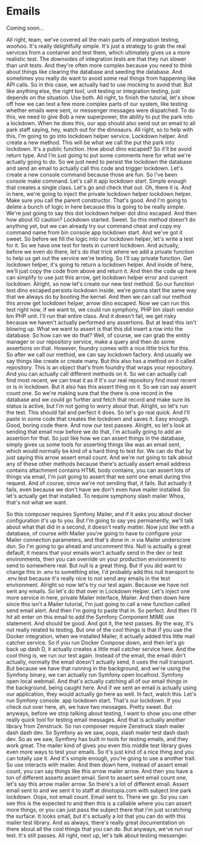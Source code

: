 # Emails

Coming soon...

All right, team, we've covered all the main parts of integration testing, woohoo.
It's really delightfully simple. It's just a strategy to grab the real services from
a container and test them, which ultimately gives us a more realistic test. The
downsides of integration tests are that they run slower than unit tests. And they're
often more complex because you need to think about things like clearing the database
and seeding the database. And sometimes you really do want to avoid some real things
from happening like API calls. So in this case, we actually had to use mocking to
avoid that. But like anything else, the right tool, unit testing or integration
testing, just depends on the situation. Use both. All right, to finish the tutorial,
let's show off how we can test a few more complex parts of our system, like testing
whether emails were sent, or messenger messages were dispatched. To do this, we need
to give Bob a new superpower, the ability to put the park into a lockdown. When he
does this, our app should also send out an email to all park staff saying, hey, watch
out for the dinosaurs. All right, so to help with this, I'm going to go into lockdown
helper service. Lockdown helper. And create a new method. This will be what we call
the put the park into lockdown. It's a public function. How about dino escaped? So
it'll be avoid return type. And I'm just going to put some comments here for what
we're actually going to do. So we just need to persist the lockdown the database and
send an email to actually call this code and trigger lockdown. Let's create a new
console command because those are fun. So I've been console make command. Let's call
it app lockdown start. Simple enough that creates a single class. Let's go and check
that out. Oh, there it is. And in here, we're going to inject the private lockdown
helper lockdown helper. Make sure you call the parent constructor. That's good. And
I'm going to delete a bunch of logic in here because this is going to be really
simple. We're just going to say this dot lockdown helper dot dino escaped. And then
how about IO caution? Lockdown started. Sweet. So this method doesn't do anything
yet, but we can already try our command cheat and copy my command name from bin
console app lockdown start. And we've got it sweet. So before we fill the logic into
our lockdown helper, let's write a test for it. So we have one test for tests in
current lockdown. And actually, before we even do there, let's do that trick where we
add a private function to help us get out the service we're testing. So I'll say
private function. Get lockdown helper, it's going to return a lockdown helper. And
inside of here, we'll just copy the code from above and return it. And then the code
up here can simplify to use just this arrow, get lockdown helper error and current
lockdown. Alright, so now let's create our new test method. So our function test dino
escaped persists lockdown inside, we're gonna start the same way that we always do by
booting the kernel. And then we can call our method this arrow get lockdown helper,
arrow dino escaped. Now we can run this test right now, if we want to, we could run
symphony, PHP bin slash vendor bin PHP unit. I'll run that entire class. And it
doesn't fail, we get risky because we haven't actually performed any assertions. But
at least this isn't blowing up. What we want to assert is that this did insert a row
into the database. So how can we do that? Well, of course, we can grab the entity
manager or our repository service, make a query and then do some assertions on that.
However, foundry comes with a nice little trick for this. So after we call our
method, we can say lockdown factory. And usually we say things like create or create
many. But this also has a method on it called repository. This is an object that's
from foundry that wraps your repository. And you can actually call different methods
on it. So we can actually call find most recent, we can treat it as if it's our real
repository find most recent or is in lockdown. But it also has this assert thing on
it. So we can say assert count one. So we're making sure that the there is one record
in the database and we could go further and fetch that record and make sure its
status is active, but I'm not going to worry about that. Alright, so let's run the
test. This should fail and perfect it does. So let's go real quick. And I'll paste in
some code that creates the lockdown and saves it. Easy enough. Good, boring code
there. And now our test passes. Alright, so let's look at sending that email now
before we do that, I'm actually going to add an assertion for that. So just like how
we can assert things in the database, simply gives us some tools for asserting things
like was an email sent, which would normally be kind of a hard thing to test for. We
can do that by just saying this arrow assert email count. And we're not going to talk
about any of these other methods because there's actually assert email address
contains attachment contains HTML body contains, you can assert lots of things via
email, I'm just going to assert that we sent one email during this request. And of
course, since we're not sending that, it fails. But actually it fails, even because
we don't have we don't even have mailer installed. So let's actually get that
installed. To require symphony slash mailer Whoa, that's not what we want.

So this composer requires Symfony Mailer, and if it asks you about docker
configuration it's up to you. But I'm going to say yes permanently, we'll talk about
what that did in a second, it doesn't really matter. Now just like with a database,
of course with Mailer you're going to have to configure your Mailer connection
parameters, and that's done in .n via Mailer underscore dsn. So I'm going to go ahead
and uncomment this. Null is actually a great default, it means that your emails won't
actually send in the dev or test environments, then you can override on your
production environment to send to somewhere real. But null is a great thing. But if
you did want to change this in .env to something else, I'd probably add this null
transport to .env.test because it's really nice to not send any emails in the test
environment. Alright so now let's try our test again. Because we have not sent any
emails. So let's do that over in Lockdown Helper. Let's inject one more service in
here, private Mailer interface, Mailer. And then down here since this isn't a Mailer
tutorial, I'm just going to call a new function called send email alert. And then I'm
going to paste that in. So perfect. And then I'll hit alt enter on this email to add
the Symfony Component MIME use statement. And should be good. And got it, the test
passes. By the way, it's not really related to testing. But one of the cool things is
that if you use the Docker integration, when we installed Mailer, it actually added
this little mail catcher service. So if you run Docker Compose down, and then let's
go back up dash D, it actually creates a little mail catcher service here. And the
cool thing is, we run our test again. Instead of the email, the email didn't
actually, normally the email doesn't actually send, it uses the null transport. But
because we have that running in the background, and we're using the Symfony binary,
we can actually run Symfony open localhost. Symfony open local webmail. And that's
actually catching all of our email things in the background, being caught here. And
if we sent an email is actually using our application, they would actually go here as
well. In fact, watch this. Let's run Symfony console. app lockdown start. That's our
lockdown. If you check out over here, ah, we have two messages. Pretty sweet. But
anyways, before we stop talking about testing, I want to show you one other really
quick tool for testing email messages. And that is actually another library from
Zenstruck. So run composer require Zenstruck slash mailer dash dash dev. So Symfony
as we saw, oops, slash mailer test dash dash dev. So as we saw, Symfony has built in
tools for testing emails, and they work great. The mailer kind of gives you even this
middle test library gives even more ways to test your emails. So it's just kind of a
nice thing and you can totally use it. And it's simple enough, you're going to use a
another trait. So use interacts with mailer. And then down here, instead of assert
email count, you can say things like this arrow mailer arrow. And then you have a ton
of different asserts assert email. Sent to assert sent email count one, let's say
this arrow mailer arrow. So there's a lot of different email. Assert email sent to
and we sent it to staff at dinotopia.com with subject line park lockdown. Oops, not
email count. Email sent to. There we go. So you can see this is the expected to and
then this is a callable where you can assert more things, or you can just pass the
subject there that I'm just scratching the surface. It looks small, but it's actually
a lot that you can do with this mailer test library. And as always, there's really
great documentation on there about all the cool things that you can do. But anyways,
we've run our test. It's still passes. All right, next up, let's talk about testing
messenger.
